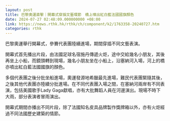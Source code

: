 ```yaml
---
layout: post
title: 巴黎奧運直擊｜開幕式穿插文藝環節　橋上噴出紅白藍法國國旗顏色
date: 2024-07-27 02:48:09.000000000 +08:00
link: https://news.rthk.hk/rthk/ch/component/k2/1763358-20240727.htm
categories: rthk
---
```


巴黎奧運舉行開幕式，參賽代表團陸續進場，期間穿插不同文藝表演。

開幕式首先播出片段，由法國足球名宿施丹傳遞火炬，途中交給幾名小朋友，其後再坐上小船，而鏡頭轉到現場，幾名小朋友坐在小船上，沿塞納河入場，河上的橋亦噴出紅白藍法國國旗的顏色。

多個代表團之後分批坐船進場，奧運發源地希臘最先進場，難民代表團緊隨其後，之後其他代表團亦陸續分批進場。在不同代表團入場之間，在塞納河兩岸有不同表演，包括美國歌手Lady Gaga獻唱，亦有大批舞蹈人員在河邊演出。現場不時下大雨，部分表演者冒雨演出。

開幕式期間亦播出不同片段，除了法國知名皮具品牌製作獎牌箱以外，亦有火炬經過不同法國歷史建築的情節。

